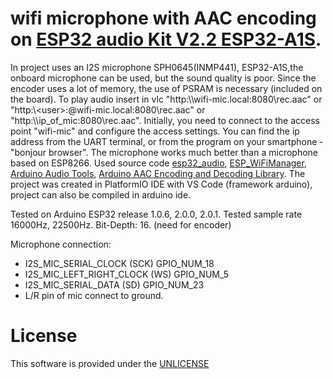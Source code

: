 # wifi microphone with AAC encoding on <a href="https://docs.ai-thinker.com/en/esp32-audio-kit" rel="nofollow">ESP32 audio Kit V2.2 ESP32-A1S</a>.

  In project uses an  I2S microphone SPH0645(INMP441), ESP32-A1S,the onboard microphone can be used, but the sound quality is poor. 
  Since the encoder uses a lot of memory, the use of PSRAM is necessary (included on the board). 
  To play audio insert in vlc  "http:\\\wifi-mic.local:8080\rec.aac" or "http:\\\<user>:<pass>@wifi-mic.local:8080\rec.aac" or "http:\\\ip_of_mic:8080\rec.aac".
  Initially, you need to connect to the access point "wifi-mic" and configure the access settings.
  You can find the ip address from the UART terminal, or from the program on your smartphone - "bonjour browser".
  The microphone works much better than a microphone based on ESP8266.
  Used source code <a href="https://github.com/atomic14/esp32_audio" rel="nofollow">esp32_audio</a>, <a href="https://github.com/khoih-prog/ESP_WiFiManager" rel="nofollow">ESP_WiFiManager</a>, <a href="https://github.com/pschatzmann/arduino-audio-tools" rel="nofollow">Arduino Audio Tools</a>, <a href="https://github.com/pschatzmann/arduino-fdk-aac" rel="nofollow">Arduino AAC Encoding and Decoding Library</a>.
  The project was created in  PlatformIO IDE with VS Code (framework arduino), project can also be compiled in arduino ide. 
  
  Tested on Arduino ESP32 release 1.0.6, 2.0.0, 2.0.1.
  Tested sample rate 16000Hz, 22500Hz.
  Bit-Depth: 16. (need for encoder)
  
  Microphone connection: 
  - I2S_MIC_SERIAL_CLOCK      (SCK)      GPIO_NUM_18
  - I2S_MIC_LEFT_RIGHT_CLOCK  (WS)       GPIO_NUM_5
  - I2S_MIC_SERIAL_DATA       (SD)       GPIO_NUM_23
  - L/R pin of mic connect to ground.
  
  

# License

  This software is provided under the  <a href="http://unlicense.org/" rel="nofollow">UNLICENSE</a>

